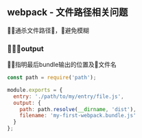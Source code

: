 ## webpack - 文件路径相关问题

通杀文件路径，避免模糊

### output

指明最后bundle输出的位置及文件名

```javascript
const path = require('path');

module.exports = {
  entry: './path/to/my/entry/file.js',
  output: {
    path: path.resolve(__dirname, 'dist'),
    filename: 'my-first-webpack.bundle.js'
  }
};
```

